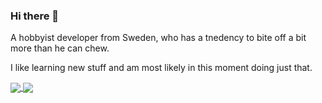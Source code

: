 ### Hi there 👋

<!--
**ludegra/ludegra** is a ✨ _special_ ✨ repository because its `README.md` (this file) appears on your GitHub profile.
-->

A hobbyist developer from Sweden, who has a tnedency to bite off a bit more than he can chew.

I like learning new stuff and am most likely in this moment doing just that.

<a href="#">
  <img align="center" src="https://github-readme-stats.vercel.app/api?username=ludegra&count_private=true&show_icons=true" />
</a>
<a href="#">
  <img align="center" src="https://github-readme-stats.vercel.app/api/top-langs/?username=ludegra&layout=compact&langs_count=8" />
</a>
